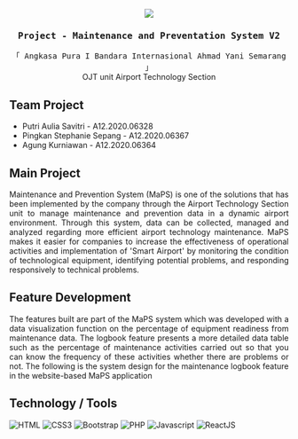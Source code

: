 <!-- Intro  -->
<p align="center">
  <img src="https://i.postimg.cc/Hr7ybhQF/logo-AP1.png">
</p>

<h3 align="center">
  <samp>Project - Maintenance and Preventation System V2</samp>
</h3>

<p align="center"> 
  <samp>
    「 Angkasa Pura I Bandara Internasional Ahmad Yani Semarang 」
  </samp>
  <br>
  OJT unit Airport Technology Section
</p>

## Team Project
* Putri Aulia Savitri - A12.2020.06328
* Pingkan Stephanie Sepang - A12.2020.06367
* Agung Kurniawan - A12.2020.06364

## Main Project
<p align="justify">  
  Maintenance and Prevention System (MaPS) is one of the solutions that has been implemented by the company through the Airport Technology Section unit to manage maintenance and prevention data in a dynamic airport environment. Through this system, data can be collected, managed and analyzed regarding more efficient airport technology maintenance. MaPS makes it easier for companies to increase the effectiveness of operational activities and implementation of 'Smart Airport' by monitoring the condition of technological equipment, identifying potential problems, and responding responsively to technical problems.
</p>

## Feature Development
<p align="justify">
  The features built are part of the MaPS system which was developed with a data visualization function on the percentage of equipment readiness from maintenance data. The logbook feature presents a more detailed data table such as the percentage of maintenance activities carried out so that you can know the frequency of these activities whether there are problems or not. The following is the system design for the maintenance logbook feature in the website-based MaPS application
</p>

## Technology / Tools
![HTML](https://img.shields.io/badge/HTML5-E34F26?style=for-the-badge&logo=html5&logoColor=white)
![CSS3](https://img.shields.io/badge/CSS3-1572B6?style=for-the-badge&logo=css3&logoColor=white)
![Bootstrap](https://img.shields.io/badge/Bootstrap-563D7C?style=for-the-badge&logo=bootstrap&logoColor=white)
![PHP](https://img.shields.io/badge/PHP-777BB4?style=for-the-badge&logo=Php&logoColor=white)
![Javascript](https://img.shields.io/badge/JavaScript-0d0d0d?style=for-the-badge&logo=javascript&logoColor=F7DF1E)
![ReactJS](https://img.shields.io/badge/React-0d0d0d?style=for-the-badge&logo=react&logoColor=61DAFB)

